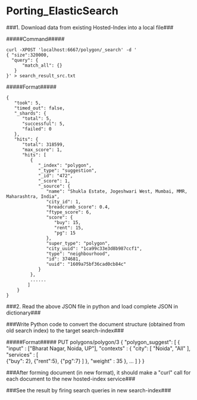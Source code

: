 # Porting_ElasticSearch

###1. Download data from existing Hosted-Index into a local file###

#####Command#####

    curl -XPOST 'localhost:6667/polygon/_search' -d '    
    { "size":320000,    
      "query": {    
          "match_all": {}    
       }    
    }' > search_result_src.txt  

#####Format#####

	{    
	   "took": 5,    
	   "timed_out": false,    
	   "_shards": {    
	      "total": 5,    
	      "successful": 5,    
	      "failed": 0    
	   },    
	   "hits": {    
	      "total": 318599,    
	      "max_score": 1,    
	      "hits": [    
	         {    
	            "_index": "polygon",    
	            "_type": "suggestion",    
	            "_id": "472",    
	            "_score": 1,    
	            "_source": {    
	               "name": "Shukla Estate, Jogeshwari West, Mumbai, MMR, Maharashtra, India",    
	               "city_id": 1,    
	               "breadcrumb_score": 0.4,    
	               "ftype_score": 6,    
	               "score": {    
	                  "buy": 15,    
	                  "rent": 15,    
	                  "pg": 15    
	               },    
	               "super_type": "polygon",    
	               "city_uuid": "1ca99c33e3d8b987ccf1",    
	               "type": "neighbourhood",    
	               "id": 374681,    
	               "uuid": "1609a75bf36cad0cb84c"    
	            }    
	         },    
	         ......    
	        ]    
	    }    
	}    


###2. Read the above JSON file in python and load complete JSON in dictionary###

###Write Python code to convert the document structure (obtained from old search index) to the target search-index###

#####Format#####
	PUT polygons/polygon/3
	{
	    "polygon_suggest": [
	        {
	            "input" : ["Bharat Nagar, Noida, UP"],
	            "contexts" : {
	            "city": [ "Noida", "All" ],
	            "services" : 
	                    [   
	                        {"buy": 2},
	                        {"rent":5},
	                        {"pg":7}
	                    ]
	            },
	            "weight" : 35
	        },
	        ...
	        ]
	    }
	}
	

###After forming document (in new format), it should make a "curl" call for each document to the new hosted-index service###


###See the result by firing search queries in new search-index###
	
            
